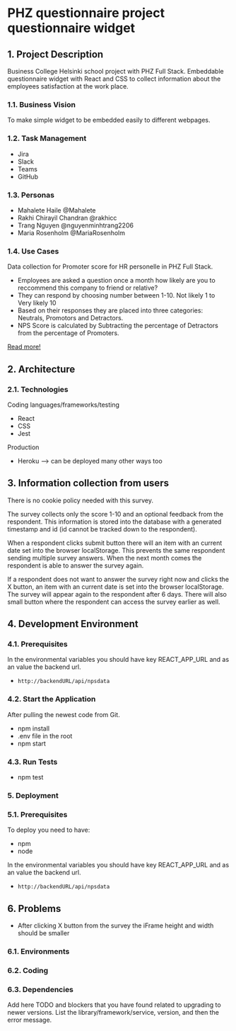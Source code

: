# PHZ questionnaire project questionnaire widget

## 1. Project Description

Business College Helsinki school project with PHZ Full Stack. Embeddable questionnaire widget with React and CSS to collect information about the employees satisfaction at the work place.

### 1.1. Business Vision

To make simple widget to be embedded easily to different webpages.

### 1.2. Task Management

- Jira
- Slack
- Teams
- GitHub

### 1.3. Personas

- Mahalete Haile @Mahalete
- Rakhi Chirayil Chandran @rakhicc
- Trang Nguyen @nguyenminhtrang2206
- Maria Rosenholm @MariaRosenholm

### 1.4. Use Cases

Data collection for Promoter score for HR personelle in PHZ Full Stack.

- Employees are asked a question once a month how likely are you to reccommend this company to friend or relative?
- They can respond by choosing number between 1-10. Not likely 1 to Very likely 10
- Based on their responses they are placed into three categories: Neutrals, Promotors and Detractors.
- NPS Score is calculated by Subtracting the percentage of Detractors from the percentage of Promoters.

[Read more!](https://www.netpromoter.com/know/)

## 2. Architecture

### 2.1. Technologies

Coding languages/frameworks/testing

- React
- CSS
- Jest

Production

- Heroku --> can be deployed many other ways too

## 3. Information collection from users

There is no cookie policy needed with this survey.

The survey collects only the score 1-10 and an optional feedback from the respondent. This information is stored into the database with a generated timestamp and id (id cannot be tracked down to the respondent).

When a respondent clicks submit button there will an item with an current date set into the browser localStorage. This prevents the same respondent sending multiple survey answers. When the next month comes the respondent is able to answer the survey again.

If a respondent does not want to answer the survey right now and clicks the X button, an item with an current date is set into the browser localStorage. The survey will appear again to the respondent after 6 days. There will also small button where the respondent can access the survey earlier as well.

## 4. Development Environment

### 4.1. Prerequisites

In the environmental variables you should have key REACT_APP_URL and as an value the backend url.

- `http://backendURL/api/npsdata`

### 4.2. Start the Application

After pulling the newest code from Git.

- npm install
- .env file in the root
- npm start

### 4.3. Run Tests

- npm test

### 5. Deployment

### 5.1. Prerequisites

To deploy you need to have:

- npm
- node

In the environmental variables you should have key REACT_APP_URL and as an value the backend url.

- `http://backendURL/api/npsdata`

## 6. Problems

- After clicking X button from the survey the iFrame height and width should be smaller

### 6.1. Environments

### 6.2. Coding

### 6.3. Dependencies

Add here TODO and blockers that you have found related to upgrading to newer versions.
List the library/framework/service, version, and then the error message.
